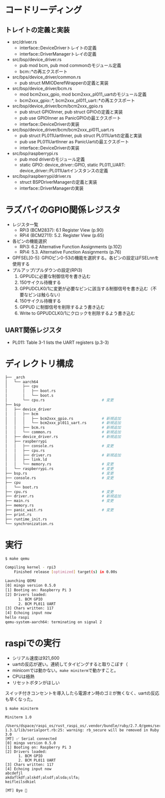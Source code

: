 # コードリーディング

## トレイトの定義と実装

- src/driver.rs
    - interface::DeviceDriverトレイトの定義
    - interface::DriverManagerトレイの定義
- src/bsp/device_driver.rs
  - pub mod bcm, pub mod commonのモジュール定義
  - bcm::*の再エクスポート
- src/bps/device_driver/common.rs
  - pub struct MMIODerefWrapper<T>の定義と実装
- src/bsp/device_driver/bcm.rs
  - mod bcm2xxx_gpio, mod bcm2xxx_pl011_uartのモジュール定義
  - bcm2xxx_gpio::*, bcm2xxx_pl011_uart::*の再エクスポート
- src/bsp/device_driver/bcm/bcm2xxx_gpio.rs
  - pub struct GPIOInner, pub struct GPIOの定義と実装
  - pub use GPIOInner as PanicGPIOの最エクスポート
  - interface::DeviceDriverの実装
- src/bsp/device_driver/bcm/bcm2xxx_pl011_uart.rs
  - pub struct PL011UartInner, pub struct PL011Uartの定義と実装
  - pub use PL011UartInner as PanicUartの最エクスポート
  - interface::DeviceDriverの実装
- src/bsp/raspberrypi.rs
  - pub mod driverのモジュール定義
  - static GPIO: device_driver::GPIO, static PL011_UART: device_driver::PL011Uartインスタンスの定義
- src/bsp/raspberrypi/driver.rs
  - struct BSPDriverManagerの定義と実装
  - interface::DriverManagerの実装

# ラズパイのGPIO関係レジスタ

- レジスタ一覧
  - RPi3 (BCM2837): 6.1 Register View (p.90)
  - RPi4 (BCM2711): 5.2. Register View (p.65)
- 各ピンの機能選択
  - RPi3: 6.2 Alternative Function Assignments  (p.102)
  - RPi4: 5.3. Alternative Function Assignments (p.76)
- GPFSEL[0-5]: GPIOピン0-53の機能を選択する。各ピンの設定はFSELnnを使用する
- プルアップ/プルダウンの設定(RPi3)
  1. GPPUDに必要な制御信号を書き込む
  2. 150サイクル待機する
  3. GPPUDCLK0/1に変更が必要なピンに該当する制御信号を書き込む（不要なピンは触らない）
  4. 150サイクル待機する
  5. GPPUD に制御信号を削除するよう書き込む
  6. Write to GPPUDCLK0/1にクロックを削除するよう書き込む

## UART関係レジスタ

- PL011: Table 3-1 lists the UART registers (p.3-3)

# ディレクトリ構成

```bash
├── _arch
│   └── aarch64
│       ├── cpu
│       │   ├── boot.rs
│       │   └── boot.s
│       └── cpu.rs                          # 変更
├── bsp
│   ├── device_driver
│   │   ├── bcm
│   │   │   ├── bcm2xxx_gpio.rs             # 新規追加
│   │   │   └── bcm2xxx_pl011_uart.rs       # 新規追加
│   │   ├── bcm.rs                          # 新規追加
│   │   └── common.rs                       # 新規追加
│   ├── device_driver.rs                    # 新規追加
│   ├── raspberrypi
│   │   ├── console.rs                      # 変更
│   │   ├── cpu.rs
│   │   ├── driver.rs                       # 新規追加
│   │   ├── link.ld
│   │   └── memory.rs                       # 変更
│   └── raspberrypi.rs                      # 変更
├── bsp.rs                                  # 変更
├── console.rs                              # 変更
├── cpu
│   └── boot.rs
├── cpu.rs                                  # 変更
├── driver.rs                               # 新規追加
├── main.rs                                 # 変更
├── memory.rs
├── panic_wait.rs                           # 変更
├── print.rs
├── runtime_init.rs
└── synchronization.rs
```

# 実行

```bash
$ make qemu

Compiling kernel - rpi3
    Finished release [optimized] target(s) in 0.00s

Launching QEMU
[0] mingo version 0.5.0
[1] Booting on: Raspberry Pi 3
[2] Drivers loaded:
      1. BCM GPIO
      2. BCM PL011 UART
[3] Chars written: 117
[4] Echoing input now
hello raspi
qemu-system-aarch64: terminating on signal 2
```

# raspiでの実行

- シリアル速度は921_600
- uartの反応が遅い。連続してタイピングすると取りこぼす（
- minicomでは動かない。`make miniterm`で動かすこと。
- CPUは極熱
- リセットボタンがほしい

スイッチ付きコンセントを導入したら電源オン時のゴミが無くなく、uartの反応も早くなった。

```
$ make miniterm

Miniterm 1.0

/Users/dspace/raspi_os/rust_raspi_os/.vendor/bundle/ruby/2.7.0/gems/serialport-1.3.1/lib/serialport.rb:25: warning: rb_secure will be removed in Ruby 3.0
[MT] ✅ Serial connected
[0] mingo version 0.5.0
[1] Booting on: Raspberry Pi 3
[2] Drivers loaded:
      1. BCM GPIO
      2. BCM PL011 UART
[3] Chars written: 117
[4] Echoing input now
abcdefjl
akdaflkdf;alskdf;alsdf;alsda;slfa;
keifleilsdkiel

[MT] Bye 👋
```
